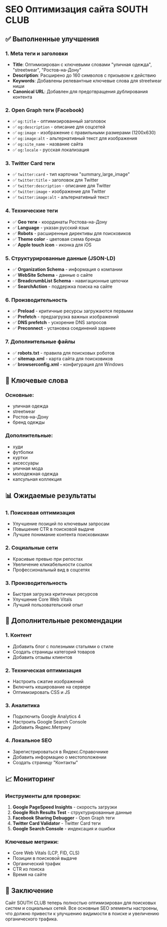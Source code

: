 # SEO Оптимизация сайта SOUTH CLUB

## ✅ Выполненные улучшения

### 1. Meta теги и заголовки
- **Title**: Оптимизирован с ключевыми словами "уличная одежда", "streetwear", "Ростов-на-Дону"
- **Description**: Расширено до 160 символов с призывом к действию
- **Keywords**: Добавлены релевантные ключевые слова для streetwear ниши
- **Canonical URL**: Добавлен для предотвращения дублирования контента

### 2. Open Graph теги (Facebook)
- ✅ `og:title` - оптимизированный заголовок
- ✅ `og:description` - описание для соцсетей
- ✅ `og:image` - изображение с правильными размерами (1200x630)
- ✅ `og:image:alt` - альтернативный текст для изображения
- ✅ `og:site_name` - название сайта
- ✅ `og:locale` - русская локализация

### 3. Twitter Card теги
- ✅ `twitter:card` - тип карточки "summary_large_image"
- ✅ `twitter:title` - заголовок для Twitter
- ✅ `twitter:description` - описание для Twitter
- ✅ `twitter:image` - изображение для Twitter
- ✅ `twitter:image:alt` - альтернативный текст

### 4. Технические теги
- ✅ **Geo теги** - координаты Ростова-на-Дону
- ✅ **Language** - указан русский язык
- ✅ **Robots** - расширенные директивы для поисковиков
- ✅ **Theme color** - цветовая схема бренда
- ✅ **Apple touch icon** - иконка для iOS

### 5. Структурированные данные (JSON-LD)
- ✅ **Organization Schema** - информация о компании
- ✅ **WebSite Schema** - данные о сайте
- ✅ **BreadcrumbList Schema** - навигационные цепочки
- ✅ **SearchAction** - поддержка поиска на сайте

### 6. Производительность
- ✅ **Preload** - критичные ресурсы загружаются первыми
- ✅ **Prefetch** - предзагрузка важных изображений
- ✅ **DNS prefetch** - ускорение DNS запросов
- ✅ **Preconnect** - установка соединений заранее

### 7. Дополнительные файлы
- ✅ **robots.txt** - правила для поисковых роботов
- ✅ **sitemap.xml** - карта сайта для поисковиков
- ✅ **browserconfig.xml** - конфигурация для Windows

## 🎯 Ключевые слова

### Основные:
- уличная одежда
- streetwear
- Ростов-на-Дону
- бренд одежды

### Дополнительные:
- худи
- футболки
- куртки
- аксессуары
- уличная мода
- молодежная одежда
- капсульная коллекция

## 📊 Ожидаемые результаты

### 1. Поисковая оптимизация
- Улучшение позиций по ключевым запросам
- Повышение CTR в поисковой выдаче
- Лучшее понимание контента поисковиками

### 2. Социальные сети
- Красивые превью при репостах
- Увеличение кликабельности ссылок
- Профессиональный вид в соцсетях

### 3. Производительность
- Быстрая загрузка критичных ресурсов
- Улучшение Core Web Vitals
- Лучший пользовательский опыт

## 🔧 Дополнительные рекомендации

### 1. Контент
- Добавить блог с полезными статьями о стиле
- Создать страницы категорий товаров
- Добавить отзывы клиентов

### 2. Техническая оптимизация
- Настроить сжатие изображений
- Включить кеширование на сервере
- Оптимизировать CSS и JS

### 3. Аналитика
- Подключить Google Analytics 4
- Настроить Google Search Console
- Добавить Яндекс.Метрику

### 4. Локальное SEO
- Зарегистрироваться в Яндекс.Справочнике
- Добавить информацию о местоположении
- Создать страницу "Контакты"

## 📈 Мониторинг

### Инструменты для проверки:
1. **Google PageSpeed Insights** - скорость загрузки
2. **Google Rich Results Test** - структурированные данные
3. **Facebook Sharing Debugger** - Open Graph теги
4. **Twitter Card Validator** - Twitter Card теги
5. **Google Search Console** - индексация и ошибки

### Ключевые метрики:
- Core Web Vitals (LCP, FID, CLS)
- Позиции в поисковой выдаче
- Органический трафик
- CTR из поиска
- Время на сайте

## 🎉 Заключение

Сайт SOUTH CLUB теперь полностью оптимизирован для поисковых систем и социальных сетей. Все основные SEO элементы настроены, что должно привести к улучшению видимости в поиске и увеличению органического трафика.
